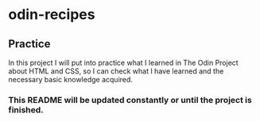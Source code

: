 # odin-recipes

## Practice
In this project I will put into practice what I learned in The Odin Project about HTML and CSS, so I can check what I have learned and the necessary basic knowledge acquired.

### This README will be updated constantly or until the project is finished.